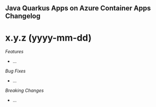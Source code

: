 ## Java Quarkus Apps on Azure Container Apps Changelog

<a name="x.y.z"></a>
# x.y.z (yyyy-mm-dd)

*Features*
* ...

*Bug Fixes*
* ...

*Breaking Changes*
* ...
